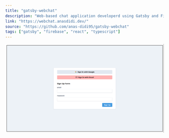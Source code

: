 ```yaml
---
title: "gatsby-webchat"
description: "Web-based chat application developerd using Gatsby and Firebase"
link: "https://webchat.anasdidi.dev/"
source: "https://github.com/anas-didi95/gatsby-webchat"
tags: ["gatsby", "firebase", "react", "typescript"]
---
```


![gatsby-webchat.png](./gatsby-webchat.png)

